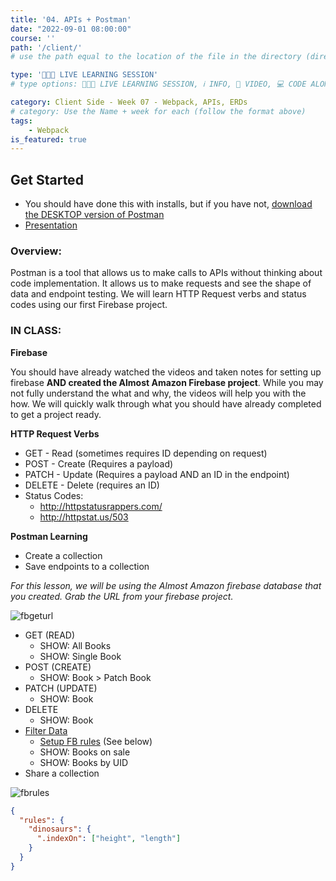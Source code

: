 ```yaml
---
title: '04. APIs + Postman'
date: "2022-09-01 08:00:00"
course: ''
path: '/client/'
# use the path equal to the location of the file in the directory (directory structure)

type: '👩🏽‍🏫 LIVE LEARNING SESSION'
# type options: 👩🏽‍🏫 LIVE LEARNING SESSION, ℹ️ INFO, 🎥 VIDEO, 💻 CODE ALONG, 🥼LAB, ↩️ REVIEW/NOTES, 👥 GROUP LEARNING, 👷🏼‍♂️ GROUP PROJECT, 🧠 ASSESSMENT, 📝 ASSIGNMENT

category: Client Side - Week 07 - Webpack, APIs, ERDs
# category: Use the Name + week for each (follow the format above)
tags: 
    - Webpack
is_featured: true
---
```

## Get Started
- You should have done this with installs, but if you have not, [download the DESKTOP version of Postman](https://www.postman.com/downloads/)
- [Presentation](https://docs.google.com/presentation/d/e/2PACX-1vQ1K4xIBAWarDTsVJ4CRkEcANVAI9GcFtc8nvx_26q46xqeTfmTkTp1xB7B2voDlDlvg4bGeet0CPbF/pub?start=false&loop=false&delayms=60000)

### Overview:

Postman is a tool that allows us to make calls to APIs without thinking about code implementation. It allows us to make requests and see the shape of data and endpoint testing. We will learn HTTP Request verbs and status codes using our first Firebase project.

### IN CLASS: 
**Firebase**

You should have already watched the videos and taken notes for setting up firebase **AND created the Almost Amazon Firebase project**. While you may not fully understand the what and why, the videos will help you with the how. We will quickly walk through what you should have already completed to get a project ready.

**HTTP Request Verbs**

- GET - Read (sometimes requires ID depending on request)
- POST - Create (Requires a payload)
- PATCH - Update (Requires a payload AND an ID in the endpoint)
- DELETE - Delete (requires an ID)
- Status Codes:
  - http://httpstatusrappers.com/
  - http://httpstat.us/503 

**Postman Learning**
- Create a collection
- Save endpoints to a collection

_For this lesson, we will be using the Almost Amazon firebase database that you created. Grab the URL from your firebase project._

![fbgeturl](https://user-images.githubusercontent.com/29741570/191059293-0dc2893e-b741-4d6e-9cc5-49ca5291fb18.png)

- GET (READ)
  - SHOW: All Books
  - SHOW: Single Book
- POST (CREATE)
  - SHOW: Book > Patch Book
- PATCH (UPDATE)
  - SHOW: Book
- DELETE
  - SHOW: Book
- [Filter Data](https://firebase.google.com/docs/database/rest/retrieve-data#section-rest-filtering)
  - [Setup FB rules](https://firebase.google.com/docs/database/security/indexing-data#section-indexing-order-by-child) (See below)
  - SHOW: Books on sale
  - SHOW: Books by UID
- Share a collection

![fbrules](https://user-images.githubusercontent.com/29741570/191059608-ed6bb999-76d6-41c1-9277-01d4ce8be69e.png)

```json
{
  "rules": {
    "dinosaurs": {
      ".indexOn": ["height", "length"]
    }
  }
}
```
